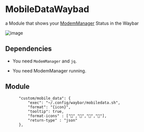 # MobileDataWaybad
a Module that shows your [ModemManager](https://github.com/freedesktop/ModemManager) Status in the Waybar


![image](https://github.com/user-attachments/assets/8a5b341f-88c8-405a-8389-065a75cf7513)



## Dependencies

* You need ```ModemManager``` and ```jq```.

* You need ModemManager running.


## Module

```jsonc
      "custom/mobile_data": {
          "exec": "~/.config/waybar/mobiledata.sh",
          "format": "{icon}",
          "tooltip": true,
          "format-icons" : ["","","",""],
          "return-type" : "json"
      },
```


